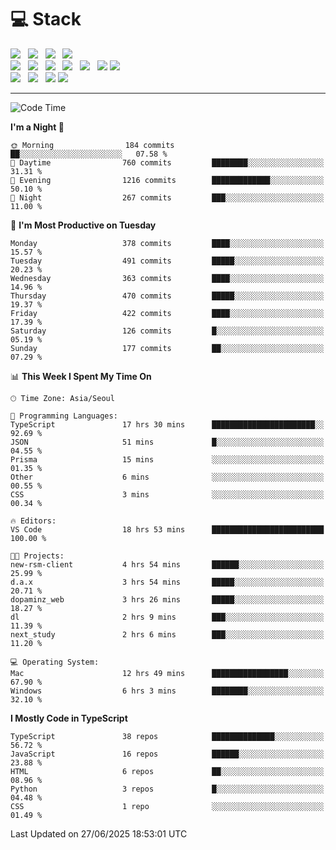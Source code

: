 <h1>💻 Stack</h1>
<div>
 <!-- badge : https://shields.io/ -->
 <!-- icon : https://simpleicons.org/?q=Get -->
 <img src="https://img.shields.io/badge/HTML5-e74c3c?style=flat-square&logo=HTML5&logoColor=white"/> &nbsp 
 <img src="https://img.shields.io/badge/CSS3-0A84FF?style=flat-square&logo=CSS3&logoColor=white"/> &nbsp 
 <img src="https://img.shields.io/badge/JavaScript-FFCD11?style=flat-square&logo=JavaScript&logoColor=white"/> &nbsp 
 <img src="https://img.shields.io/badge/TypeScript-3075C0?style=flat-square&logo=TypeScript&logoColor=white"/>
 <br/>
 <img src="https://img.shields.io/badge/Next-000000?style=flat-square&logo=nextdotjs&logoColor=white"/> &nbsp 
 <img src="https://img.shields.io/badge/React-00BCF6?style=flat-square&logo=React&logoColor=white"/> &nbsp 
 <img src="https://img.shields.io/badge/Redux-764ABC?style=flat-square&logo=Redux&logoColor=white"/> &nbsp
 <img src="https://img.shields.io/badge/Recoil-3578E5?style=flat-square&logo=recoil&logoColor=white"/> &nbsp
 <img src="https://img.shields.io/badge/React-Query-FF4154?style=flat-square&logo=reactquery&logoColor=white"/> &nbsp 
 <img src="https://img.shields.io/badge/styled%2Dcomponents-DB7093?style=flat-square&logo=styled%2Dcomponents&logoColor=white"/>
 <img src="https://img.shields.io/badge/CSS Modules-000000?style=flat-square&logo=CSS Modules&logoColor=white"/> &nbsp 
 <br/>
 <img src="https://img.shields.io/badge/Node-339933?style=flat-square&logo=Node.js&logoColor=white"/> &nbsp 
 <img src="https://img.shields.io/badge/Express-000000?style=flat-square&logo=Express&logoColor=white"/> &nbsp 
 <img src="https://img.shields.io/badge/MongoDB-47A248?style=flat-square&logo=MongoDB&logoColor=white"/>
 <img src="https://img.shields.io/badge/MariaDB-003545?style=flat-square&logo=mariadb&logoColor=white"/>
</div>

<hr>

<!--START_SECTION:waka-->
![Code Time](http://img.shields.io/badge/Code%20Time-2%2C556%20hrs%2059%20mins-blue)

**I'm a Night 🦉** 

```text
🌞 Morning                184 commits         ██░░░░░░░░░░░░░░░░░░░░░░░   07.58 % 
🌆 Daytime                760 commits         ████████░░░░░░░░░░░░░░░░░   31.31 % 
🌃 Evening                1216 commits        █████████████░░░░░░░░░░░░   50.10 % 
🌙 Night                  267 commits         ███░░░░░░░░░░░░░░░░░░░░░░   11.00 % 
```
📅 **I'm Most Productive on Tuesday** 

```text
Monday                   378 commits         ████░░░░░░░░░░░░░░░░░░░░░   15.57 % 
Tuesday                  491 commits         █████░░░░░░░░░░░░░░░░░░░░   20.23 % 
Wednesday                363 commits         ████░░░░░░░░░░░░░░░░░░░░░   14.96 % 
Thursday                 470 commits         █████░░░░░░░░░░░░░░░░░░░░   19.37 % 
Friday                   422 commits         ████░░░░░░░░░░░░░░░░░░░░░   17.39 % 
Saturday                 126 commits         █░░░░░░░░░░░░░░░░░░░░░░░░   05.19 % 
Sunday                   177 commits         ██░░░░░░░░░░░░░░░░░░░░░░░   07.29 % 
```


📊 **This Week I Spent My Time On** 

```text
🕑︎ Time Zone: Asia/Seoul

💬 Programming Languages: 
TypeScript               17 hrs 30 mins      ███████████████████████░░   92.69 % 
JSON                     51 mins             █░░░░░░░░░░░░░░░░░░░░░░░░   04.55 % 
Prisma                   15 mins             ░░░░░░░░░░░░░░░░░░░░░░░░░   01.35 % 
Other                    6 mins              ░░░░░░░░░░░░░░░░░░░░░░░░░   00.55 % 
CSS                      3 mins              ░░░░░░░░░░░░░░░░░░░░░░░░░   00.34 % 

🔥 Editors: 
VS Code                  18 hrs 53 mins      █████████████████████████   100.00 % 

🐱‍💻 Projects: 
new-rsm-client           4 hrs 54 mins       ██████░░░░░░░░░░░░░░░░░░░   25.99 % 
d.a.x                    3 hrs 54 mins       █████░░░░░░░░░░░░░░░░░░░░   20.71 % 
dopaminz_web             3 hrs 26 mins       █████░░░░░░░░░░░░░░░░░░░░   18.27 % 
dl                       2 hrs 9 mins        ███░░░░░░░░░░░░░░░░░░░░░░   11.39 % 
next_study               2 hrs 6 mins        ███░░░░░░░░░░░░░░░░░░░░░░   11.20 % 

💻 Operating System: 
Mac                      12 hrs 49 mins      █████████████████░░░░░░░░   67.90 % 
Windows                  6 hrs 3 mins        ████████░░░░░░░░░░░░░░░░░   32.10 % 
```

**I Mostly Code in TypeScript** 

```text
TypeScript               38 repos            ██████████████░░░░░░░░░░░   56.72 % 
JavaScript               16 repos            ██████░░░░░░░░░░░░░░░░░░░   23.88 % 
HTML                     6 repos             ██░░░░░░░░░░░░░░░░░░░░░░░   08.96 % 
Python                   3 repos             █░░░░░░░░░░░░░░░░░░░░░░░░   04.48 % 
CSS                      1 repo              ░░░░░░░░░░░░░░░░░░░░░░░░░   01.49 % 
```




 Last Updated on 27/06/2025 18:53:01 UTC
<!--END_SECTION:waka-->
